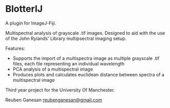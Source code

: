 # BlotterIJ

A plugin for ImageJ-Fiji.  

Multispectral analysis of grayscale .tif images. Designed to aid with the use of the John Rylands' Library multipsectral imaging setup.

Features:   
- Supports the import of a multispectra image as multiple grayscale .tif files, each file representing an individual wavelength  
- PCA analysis of a multispectral image  
- Produces plots and calculates euclidean distance between spectra of a multispectral image  

Third year project for the University Of Manchester.

Reuben Ganesan
reubenganesan@gmail.com


